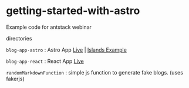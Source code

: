 # getting-started-with-astro
Example code for antstack webinar

directories

`blog-app-astro` : Astro App [Live](https://antstack-blog-astro.netlify.app) | [Islands Example](https://antstack-blog-astro.netlify.app/islands)


`blog-app-react` : React App [Live](https://antstack-blog-react.netlify.app/)

`randomMarkdownFunction` : simple js function to generate fake blogs. (uses fakerjs)

